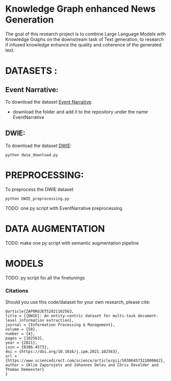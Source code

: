 # Knowledge Graph enhanced News Generation
The goal of this research project is to combine Large Language Models with Knowledge Graphs on the downstream task of Text generation, to research if infused knowledge enhance the quality and coherence of the generated text.


# DATASETS :

## Event Narrative:
To download the dataset [Event Narrative](https://www.kaggle.com/datasets/acolas1/eventnarration):
- download the folder and add it to the repository under the name EventNarrative


## DWIE:
To download the dataset [DWIE](https://www.sciencedirect.com/science/article/pii/S0306457321000662):
```
python dwie_download.py
```

# PREPROCESSING:
To preprocess the DWIE dataset 
```
python DWIE_preprocessing.py
```
TODO: one py script with EventNarrative preprocessing 

# DATA AUGMENTATION
TOD0: make one py script with semantic augmentation pipeline


# MODELS
TODO: py script for all the finetunings 




### Citations
Should you use this code/dataset for your own research, please cite: 
```
@article{ZAPOROJETS2021102563,
title = {{DWIE}: An entity-centric dataset for multi-task document-level information extraction},
journal = {Information Processing & Management},
volume = {58},
number = {4},
pages = {102563},
year = {2021},
issn = {0306-4573},
doi = {https://doi.org/10.1016/j.ipm.2021.102563},
url = {https://www.sciencedirect.com/science/article/pii/S0306457321000662},
author = {Klim Zaporojets and Johannes Deleu and Chris Develder and Thomas Demeester}
}
```


